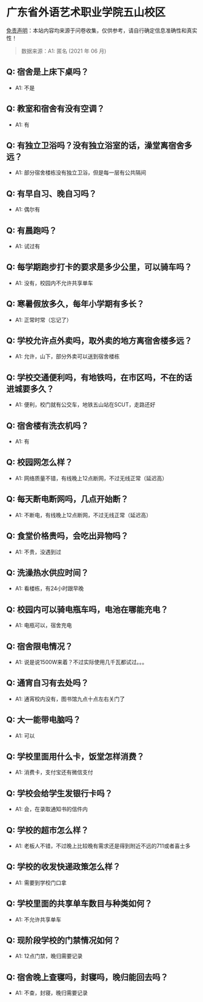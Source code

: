 # 广东省外语艺术职业学院五山校区

[免责声明](https://colleges.chat/#_3)：本站内容均来源于问卷收集，仅供参考，请自行确定信息准确性和真实性！

> 数据来源：A1: 匿名 (2021 年 06 月)

## Q: 宿舍是上床下桌吗？

- A1: 不是

## Q: 教室和宿舍有没有空调？

- A1: 有

## Q: 有独立卫浴吗？没有独立浴室的话，澡堂离宿舍多远？

- A1: 部分宿舍楼栋没有独立卫浴，但是每一层有公共隔间

## Q: 有早自习、晚自习吗？

- A1: 偶尔有

## Q: 有晨跑吗？

- A1: 试过有

## Q: 每学期跑步打卡的要求是多少公里，可以骑车吗？

- A1: 没有，校园内不允许共享单车

## Q: 寒暑假放多久，每年小学期有多长？

- A1: 正常时常（忘记了）

## Q: 学校允许点外卖吗，取外卖的地方离宿舍楼多远？

- A1: 允许，山下，部分外卖可以送到宿舍楼栋

## Q: 学校交通便利吗，有地铁吗，在市区吗，不在的话进城要多久？

- A1: 便利，校门就有公交车，地铁五山站在SCUT，走路还好

## Q: 宿舍楼有洗衣机吗？

- A1: 有

## Q: 校园网怎么样？

- A1: 网络质量不错，有线晚上12点断网，不过无线正常（延迟高）

## Q: 每天断电断网吗，几点开始断？

- A1: 不断电，有线晚上12点断网，不过无线正常（延迟高）

## Q: 食堂价格贵吗，会吃出异物吗？

- A1: 不贵，没遇到过

## Q: 洗澡热水供应时间？

- A1: 看楼栋，有24小时跟早晚

## Q: 校园内可以骑电瓶车吗，电池在哪能充电？

- A1: 电瓶可以，宿舍充电

## Q: 宿舍限电情况？

- A1: 说是说1500W来着？不过实际使用几千瓦都试过。。。

## Q: 通宵自习有去处吗？

- A1: 通宵校内没有，图书馆九点十点左右关门了

## Q: 大一能带电脑吗？

- A1: 可以

## Q: 学校里面用什么卡，饭堂怎样消费？

- A1: 消费卡，支付宝还有微信支付

## Q: 学校会给学生发银行卡吗？

- A1: 会，在录取通知书的信件内

## Q: 学校的超市怎么样？

- A1: 老板人不错，不过晚上比较晚有需求还是得到附近不远的711或者喜士多

## Q: 学校的收发快递政策怎么样？

- A1: 需要到学校门口拿

## Q: 学校里面的共享单车数目与种类如何？

- A1: 不允许共享单车

## Q: 现阶段学校的门禁情况如何？

- A1: 12点门禁，晚归需要记录

## Q: 宿舍晚上查寝吗，封寝吗，晚归能回去吗？

- A1: 不查，封寝，晚归需要记录

